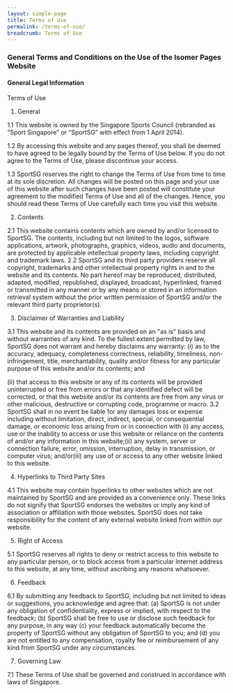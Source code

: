 ```yaml
---
layout: simple-page
title: Terms of Use
permalink: /terms-of-use/
breadcrumb: Terms of Use
---
```

### **General Terms and Conditions on the Use of the Isomer Pages Website**

#### **General Legal Information**

Terms of Use
1.	General

1.1 This website is owned by the Singapore Sports Council (rebranded as “Sport Singapore” or “SportSG” with effect from 1 April 2014).

1.2 By accessing this website and any pages thereof, you shall be deemed to have agreed to be legally bound by the Terms of Use below. If you do not agree to the Terms of Use, please discontinue your access.

1.3 SportSG reserves the right to change the Terms of Use from time to time at its sole discretion. All changes will be posted on this page and your use of this website after such changes have been posted will constitute your agreement to the modified Terms of Use and all of the changes. Hence, you should read these Terms of Use carefully each time you visit this website.

2.	Contents

2.1	This website contains contents which are owned by and/or licensed to SportSG. The contents, including but not limited to the logos, software applications, artwork, photographs, graphics, videos, audio and documents, are protected by applicable intellectual property laws, including copyright and trademark laws.
2.2	SportSG and its third party providers reserve all copyright, trademarks and other intellectual property rights in and to the website and its contents. No part hereof may be reproduced, distributed, adapted, modified, republished, displayed, broadcast, hyperlinked, framed or transmitted in any manner or by any means or stored in an information retrieval system without the prior written permission of SportSG and/or the relevant third party proprietor(s).


3.	Disclaimer of Warranties and Liability

3.1	This website and its contents are provided on an "as is" basis and without warranties of any kind. To the fullest extent permitted by law, SportSG does not warrant and hereby disclaims any warranty:
(i)	as to the accuracy, adequacy, completeness correctness, reliability, timeliness, non-infringement, title, merchantability, quality and/or fitness for any particular purpose of this website and/or its contents; and

(ii)	that access to this website or any of its contents will be provided uninterrupted or free from errors or that any identified defect will be corrected, or that this website and/or its contents are free from any virus or other malicious, destructive or corrupting code, programme or macro.
3.2	SportSG shall in no event be liable for any damages loss or expense including without limitation, direct, indirect, special, or consequential damage, or economic loss arising from or in connection with (i) any access, use or the inability to access or use this website or reliance on the contents of and/or any information in this website;(ii) any system, server or connection failure, error, omission, interruption, delay in transmission, or computer virus; and/or(iii) any use of or access to any other website linked to this website.


4.	Hyperlinks to Third Party Sites

4.1	This website may contain hyperlinks to other websites which are not maintained by SportSG and are provided as a convenience only. These links do not signify that SportSG endorses the websites or imply any kind of association or affiliation with those websites. SportSG does not take responsibility for the content of any external website linked from within our website.


5.	Right of Access

5.1	SportSG reserves all rights to deny or restrict access to this website to any particular person, or to block access from a particular Internet address to this website, at any time, without ascribing any reasons whatsoever.

6.	Feedback

6.1	By submitting any feedback to SportSG, including but not limited to ideas or suggestions, you acknowledge and agree that: (a) SportSG is not under any obligation of confidentiality, express or implied, with respect to the feedback; (b) SportSG shall be free to use or disclose such feedback for any purpose, in any way (c) your feedback automatically become the property of SportSG without any obligation of SportSG to you; and (d) you are not entitled to any compensation, royalty fee or reimbursement of any kind from SportSG under any circumstances.

7.	Governing Law

7.1	These Terms of Use shall be governed and construed in accordance with laws of Singapore.
